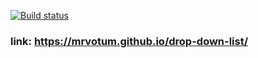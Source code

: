[![Build status](https://ci.appveyor.com/api/projects/status/sxf7cdycohmtn8r4/branch/master?svg=true)](https://ci.appveyor.com/project/mrvotum/drop-down-list/branch/master)

### link: https://mrvotum.github.io/drop-down-list/